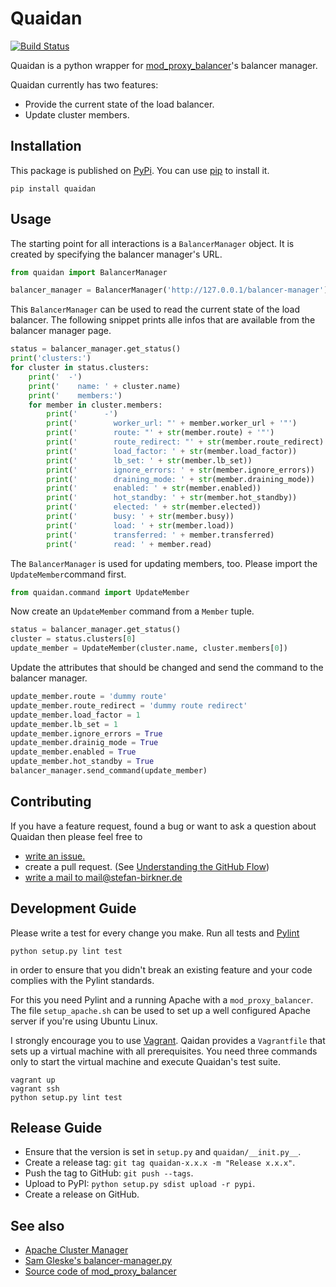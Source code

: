 Quaidan
=======

[![Build Status](https://travis-ci.org/stefanbirkner/quaidan.svg?branch=master)](https://travis-ci.org/stefanbirkner/quaidan)

Quaidan is a python wrapper for
[mod_proxy_balancer](http://httpd.apache.org/docs/2.4/mod/mod_proxy_balancer.html)'s
balancer manager.

Quaidan currently has two features:

* Provide the current state of the load balancer.
* Update cluster members.

Installation
------------

This package is published on [PyPi](https://pypi.python.org/pypi/quaidan/). You can use [pip](https://pip.pypa.io/en/latest/) to install it.

    pip install quaidan

Usage
-----

The starting point for all interactions is a `BalancerManager` object.
It is created by specifying the balancer manager's URL.

```python
from quaidan import BalancerManager

balancer_manager = BalancerManager('http://127.0.0.1/balancer-manager')
```

This `BalancerManager` can be used to read the current state of the load
balancer. The following snippet prints alle infos that are available
from the balancer manager page.

```python
status = balancer_manager.get_status()
print('clusters:')
for cluster in status.clusters:
    print('  -')
    print('    name: ' + cluster.name)
    print('    members:')
    for member in cluster.members:
        print('      -')
        print('        worker_url: "' + member.worker_url + '"')
        print('        route: "' + str(member.route) + '"')
        print('        route_redirect: "' + str(member.route_redirect) + '"')
        print('        load_factor: ' + str(member.load_factor))
        print('        lb_set: ' + str(member.lb_set))
        print('        ignore_errors: ' + str(member.ignore_errors))
        print('        draining_mode: ' + str(member.draining_mode))
        print('        enabled: ' + str(member.enabled))
        print('        hot_standby: ' + str(member.hot_standby))
        print('        elected: ' + str(member.elected))
        print('        busy: ' + str(member.busy))
        print('        load: ' + str(member.load))
        print('        transferred: ' + member.transferred)
        print('        read: ' + member.read)
```

The `BalancerManager` is used for updating members, too. Please import
the `UpdateMember`command first.

```python
from quaidan.command import UpdateMember
```

Now create an `UpdateMember` command from a `Member` tuple.

```python
status = balancer_manager.get_status()
cluster = status.clusters[0]
update_member = UpdateMember(cluster.name, cluster.members[0])
```

Update the attributes that should be changed and send the command to
the balancer manager.

```python
update_member.route = 'dummy route'
update_member.route_redirect = 'dummy route redirect'
update_member.load_factor = 1
update_member.lb_set = 1
update_member.ignore_errors = True
update_member.drainig_mode = True
update_member.enabled = True
update_member.hot_standby = True
balancer_manager.send_command(update_member)
```

Contributing
------------

If you have a feature request, found a bug or want to ask a question
about Quaidan then please feel free to

* [write an issue.](https://github.com/stefanbirkner/quaidan/issues/new)
* create a pull request. (See [Understanding the GitHub Flow](https://guides.github.com/introduction/flow/index.html))
* [write a mail to mail@stefan-birkner.de](mailto:mail@stefan-birkner.de)

Development Guide
-----------------

Please write a test for every change you make. Run all tests and
[Pylint](http://www.pylint.org/)

    python setup.py lint test

in order to ensure that you didn't break an existing feature and your
code complies with the Pylint standards.

For this you need Pylint and a running Apache with a
`mod_proxy_balancer`. The file `setup_apache.sh` can be used to set up
a well configured Apache server if you're using Ubuntu Linux.

I strongly encourage you to use [Vagrant](http://www.vagrantup.com/).
Qaidan provides a `Vagrantfile` that sets up a virtual machine with
all prerequisites. You need three commands only to start the virtual
machine and execute Quaidan's test suite.

    vagrant up
    vagrant ssh
    python setup.py lint test

Release Guide
-------------

* Ensure that the version is set in `setup.py` and `quaidan/__init.py__`.
* Create a release tag: `git tag quaidan-x.x.x -m "Release x.x.x"`.
* Push the tag to GitHub: `git push --tags`.
* Upload to PyPI: `python setup.py sdist upload -r pypi`.
* Create a release on GitHub.

See also
--------

* [Apache Cluster Manager](https://code.google.com/p/apache-cluster-manager/)
* [Sam Gleske's balancer-manager.py](https://github.com/samrocketman/drexel-university/blob/master/appserver-scripts/balancer-manager.py)
* [Source code of mod_proxy_balancer](http://svn.apache.org/viewvc/httpd/httpd/trunk/modules/proxy/mod_proxy_balancer.c)
